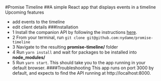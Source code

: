 #Promise Timeline
##A simple React app that displays events in a timeline
Upcoming features
 - add events to the timeline
 - edit client details
 ###Installation
  - 1 Install the companion API by following the instructions [here](https://github.com/nydame/promise-timeline-api).
  - 2  From your terminal, run ```git clone git@github.com:nydame/promise-timeline```
  - 3 Navigate to the resulting **promise-timeline/** folder
  - 4 Run ```yarn install``` and wait for packages to be installed into **node_modules/**
  - 5 Run ```yarn start```. This should take you to the app running in your default browser.
####Troubleshooting
This app runs on port 3000 by default, and expects to find the API running at http://localhost:8000.
